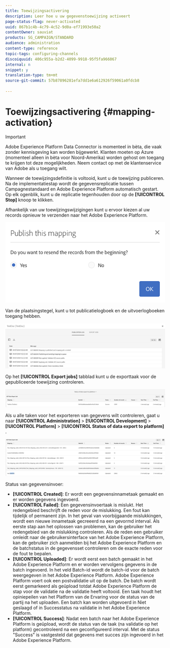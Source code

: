 ```yaml
---
title: Toewijzingsactivering
description: Leer hoe u uw gegevenstoewijzing activeert
page-status-flag: never-activated
uuid: 867b1c4b-4c79-4c52-9d0a-ef71993e50a2
contentOwner: sauviat
products: SG_CAMPAIGN/STANDARD
audience: administration
content-type: reference
topic-tags: configuring-channels
discoiquuid: 406c955a-b2d2-4099-9918-95f5fa966067
internal: n
snippet: y
translation-type: tm+mt
source-git-commit: 57b87896281efa7dd1e6a612926f59061a0fdcb8

---
```



# Toewijzingsactivering {#mapping-activation}

>[!IMPORTANT]
>
>Adobe Experience Platform Data Connector is momenteel in bèta, die vaak zonder kennisgeving kan worden bijgewerkt. Klanten moeten op Azure (momenteel alleen in bèta voor Noord-Amerika) worden gehost om toegang te krijgen tot deze mogelijkheden. Neem contact op met de klantenservice van Adobe als u toegang wilt.

Wanneer de toewijzingsdefinitie is voltooid, kunt u de toewijzing publiceren. Na de implementatiestap wordt de gegevensreplicatie tussen Campagnestandaard en Adobe Experience Platform automatisch gestart. Op elk ogenblik, kunt u de replicatie tegenhouden door op de **[!UICONTROL Stop]** knoop te klikken.

Afhankelijk van uw toewijzingswijzigingen kunt u ervoor kiezen al uw records opnieuw te verzenden naar het Adobe Experience Platform.

![](assets/aep_publishmapping.png)

Van de plaatsingstegel, kunt u tot publicatielogboek en de uitvoerlogboeken toegang hebben.

![](assets/aep_publog.png)

Op het **[!UICONTROL Export jobs]** tabblad kunt u de exporttaak voor de gepubliceerde toewijzing controleren.

![](assets/aep_jobstatus.png)

Als u alle taken voor het exporteren van gegevens wilt controleren, gaat u naar **[!UICONTROL Administration]** > **[!UICONTROL Development]** > **[!UICONTROL Platform]** > **[!UICONTROL Status of data export to platform]** .

![](assets/aep_statusmapping.png)

Status van gegevensinvoer:

* **[!UICONTROL Created]**: Er wordt een gegevensinnametaak gemaakt en er worden gegevens ingevoerd.
* **[!UICONTROL Failed]**: Een gegevensinvoertaak is mislukt. Het redengebied beschrijft de reden voor de mislukking. Een fout kan tijdelijk of permanent zijn. In het geval van voorbijgaande mislukkingen, wordt een nieuwe innametaak gecreeerd na een gevormd interval. Als eerste stap aan het oplossen van problemen, kan de gebruiker het redengebied van de mislukking controleren. Als de reden een gebruiker omleidt naar de gebruikersinterface van het Adobe Experience Platform, kan de gebruiker zich aanmelden bij het Adobe Experience Platform en de batchstatus in de gegevensset controleren om de exacte reden voor de fout te bepalen.
* **[!UICONTROL Uploaded]**: Er wordt eerst een batch gemaakt in het Adobe Experience Platform en er worden vervolgens gegevens in de batch ingevoerd. In het veld Batch-id wordt de batch-id voor de batch weergegeven in het Adobe Experience Platform. Adobe Experience Platform voert ook een postvalidatie uit op de batch. De batch wordt eerst gemarkeerd als geüpload totdat Adobe Experience Platform de stap voor de validatie na de validatie heeft voltooid. Een taak houdt het opiniepeilen van het Platform van de Ervaring voor de status van de partij na het uploaden. Een batch kan worden uitgevoerd in Niet geslaagd of in Successtatus na validatie in het Adobe Experience Platform.
* **[!UICONTROL Success]**: Nadat een batch naar het Adobe Experience Platform is geüpload, wordt de status van de taak (na validatie op het platform) gecontroleerd na een geconfigureerd interval. Met de status &quot;Success&quot; is vastgesteld dat gegevens met succes zijn ingevoerd in het Adobe Experience Platform.
